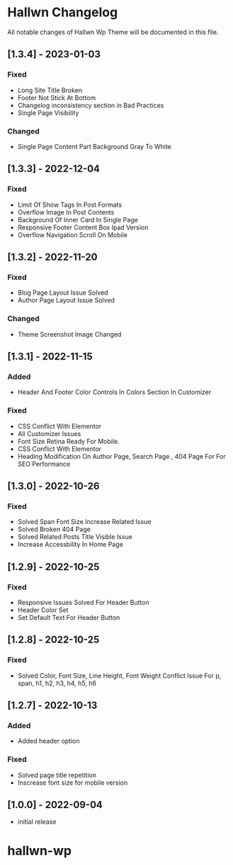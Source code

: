 # Hallwn Changelog

All notable changes of Hallwn Wp Theme will be documented in this file.

## [1.3.4] - 2023-01-03

### Fixed

-  Long Site Title Broken
-  Footer Not Stick At Bottom
-  Changelog inconsistency section in Bad Practices
-  Single Page Visibility 

### Changed

-  Single Page Content Part Background Gray To White

## [1.3.3] - 2022-12-04

### Fixed

-  Limit Of Show Tags In Post Formats
-  Overflow Image In Post Contents
-  Background Of Inner Card In Single Page
-  Responsive Footer Content Box  Ipad Version
-  Overflow Navigation Scroll On Mobile

## [1.3.2] - 2022-11-20

### Fixed

-  Blog Page Layout Issue Solved
-  Author Page Layout Issue Solved

### Changed

-  Theme Screenshot Image Changed

## [1.3.1] - 2022-11-15

### Added

-  Header And Footer Color Controls In Colors Section In Customizer

### Fixed

-  CSS Conflict With Elementor
-  All Customizer Issues
-  Font Size Retina Ready For Mobile.
-  CSS Conflict With Elementor
-  Heading Modification On Author Page, Search Page , 404 Page For For SEO Performance

## [1.3.0] - 2022-10-26

### Fixed

-  Solved Span Font Size Increase Related Issue 
-  Solved Broken 404 Page
-  Solved Related Posts Title Visible Issue
-  Increase Accessbility In Home Page

## [1.2.9] - 2022-10-25

### Fixed

-  Responsive Issues Solved For Header Button 
-  Header Color Set
-  Set Default Text For Header Button

## [1.2.8] - 2022-10-25

### Fixed

-  Solved Color, Font Size, Line Height, Font Weight Conflict Issue For p, span, h1, h2, h3, h4, h5, h6

## [1.2.7] - 2022-10-13

### Added

-  Added header option

### Fixed

-  Solved page title repetition
-  Inscrease font size for mobile version

## [1.0.0] - 2022-09-04

-  initial release





# hallwn-wp
